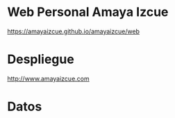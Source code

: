 # Web Personal Amaya Izcue

https://amayaizcue.github.io/amayaizcue/web

# Despliegue

http://www.amayaizcue.com

# Datos
